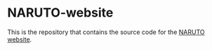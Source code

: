 # NARUTO-website

This is the repository that contains the source code for the [NARUTO website](https://oppo-us-research.github.io/NARUTO-website/).
